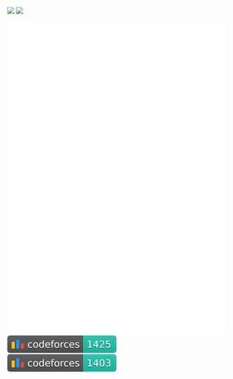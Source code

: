 ![](https://raw.githubusercontent.com/your-github-username/cf-stats/main/output/light_card.svg#gh-dark-mode-only)
![](https://raw.githubusercontent.com/your-github-username/cf-stats/main/output/light_card.svg)

![](https://github.com/MogiliManikanta/CodeForces-Status/blob/main/output/light_card.svg#gh-dark-mode-only)
![](https://github.com/MogiliManikanta/CodeForces-Status/blob/main/output/light_card.svg)
<br>
![](https://github.com/MogiliManikanta/CodeForces-Status/blob/main/output/max_rating.svg)
![](https://github.com/MogiliManikanta/CodeForces-Status/blob/main/output/rating.svg)
